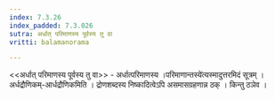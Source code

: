 ```yaml
---
index: 7.3.26
index_padded: 7.3.026
sutra: अर्धात्‌ परिमाणस्य पूर्वस्य तु वा
vritti: balamanorama

---
```

<<अर्धात् परिमाणस्य पूर्वस्य तु वा>> - अर्धात्परिमाणस्य ।परिमाणान्तस्ये॑त्यस्मादुत्तरमिदं सूत्रम् । अर्धद्रौणिकम्-आर्धद्रौणिकमिति । द्रोणशब्दस्य निष्कादित्वेऽपि असमासग्रहणान्न ठक् । किन्तु ठञेव । 